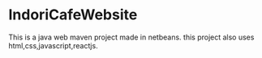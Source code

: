 # IndoriCafeWebsite
This is a java web maven project made in netbeans.
this project also uses html,css,javascript,reactjs.
